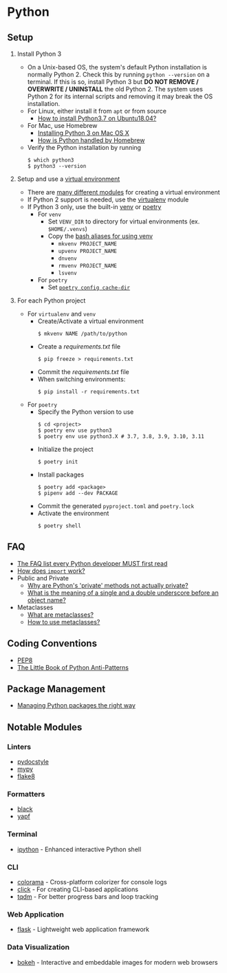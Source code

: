 # Python

## Setup

1. Install Python 3
    * On a Unix-based OS, the system's default Python installation is normally Python 2. Check this by running `python --version` on a terminal. If this is so, install Python 3 but **DO NOT REMOVE / OVERWRITE / UNINSTALL** the old Python 2. The system uses Python 2 for its internal scripts and removing it may break the OS installation.
    * For Linux, either install it from `apt` or from source
        * [How to install Python3.7 on Ubuntu18.04?](https://linuxize.com/post/how-to-install-python-3-7-on-ubuntu-18-04/)
    * For Mac, use Homebrew
        * [Installing Python 3 on Mac OS X](https://docs.python-guide.org/starting/install3/osx/)
        * [How is Python handled by Homebrew](https://docs.brew.sh/Homebrew-and-Python)
    * Verify the Python installation by running
        ```shell
        $ which python3
        $ python3 --version

        ```
1. Setup and use a [virtual environment](https://packaging.python.org/tutorials/installing-packages/#creating-virtual-environments)
    * There are [many different modules](https://stackoverflow.com/q/41573587/2745495) for creating a virtual environment
    * If Python 2 support is needed, use the [virtualenv](https://virtualenv.pypa.io/en/stable/) module
    * If Python 3 only, use the built-in [venv](https://docs.python.org/3/library/venv.html) or [poetry](https://python-poetry.org/)
        * For `venv`
            * Set `VENV_DIR` to directory for virtual environments (ex. `$HOME/.venvs`)
            * Copy the [bash aliases for using venv](../bash/bash_aliases)
                * `mkvenv PROJECT_NAME`
                * `upvenv PROJECT_NAME`
                * `dnvenv`
                * `rmvenv PROJECT_NAME`
                * `lsvenv`
        * For `poetry`
            * Set [`poetry config cache-dir`](https://python-poetry.org/docs/configuration/#cache-dir)

1. For each Python project
    * For `virtualenv` and `venv`
        * Create/Activate a virtual environment
            ```shell
            $ mkvenv NAME /path/to/python

        * Create a *requirements.txt* file
            ```shell
            $ pip freeze > requirements.txt

            ```
        * Commit the *requirements.txt* file
        * When switching environments:
            ```shell
            $ pip install -r requirements.txt

            ```
    * For `poetry`
        * Specify the Python version to use
            ```shell
            $ cd <project>
            $ poetry env use python3
            $ poetry env use python3.X # 3.7, 3.8, 3.9, 3.10, 3.11
            ```
        * Initialize the project
            ```shell
            $ poetry init
            ```
        * Install packages
            ```shell
            $ poetry add <package>
            $ pipenv add --dev PACKAGE
            ```
        * Commit the generated `pyproject.toml` and `poetry.lock`
        * Activate the environment
            ```shell
            $ poetry shell
            ```

## FAQ

* [The FAQ list every Python developer MUST first read](https://docs.python.org/3/faq/programming.html)
* [How does `import` work?](https://docs.python.org/3/tutorial/modules.html#the-module-search-path)
* Public and Private
    * [Why are Python's 'private' methods not actually private?](https://stackoverflow.com/q/70528/2745495)
    * [What is the meaning of a single and a double underscore before an object name?](https://stackoverflow.com/q/1301346/2745495)
* Metaclasses
    * [What are metaclasses?](https://stackoverflow.com/q/100003/2745495)
    * [How to use metaclasses?](https://realpython.com/python-metaclasses/)

## Coding Conventions

* [PEP8](https://www.python.org/dev/peps/pep-0008/)
* [The Little Book of Python Anti-Patterns](https://docs.quantifiedcode.com/python-anti-patterns/index.html)

## Package Management

* [Managing Python packages the right way](https://opensource.com/article/19/4/managing-python-packages)

## Notable Modules

### Linters

* [pydocstyle](https://pypi.org/project/pydocstyle/)
* [mypy](http://mypy-lang.org/)
* [flake8](https://flake8.pycqa.org/en/latest/)

### Formatters

* [black](https://github.com/psf/black)
* [yapf](https://github.com/google/yapf)

### Terminal

* [ipython](https://ipython.readthedocs.io/en/stable/index.html) - Enhanced interactive Python shell

### CLI

* [colorama](https://pypi.org/project/colorama/) - Cross-platform colorizer for console logs
* [click](https://click.palletsprojects.com) - For creating CLI-based applications
* [tqdm](https://tqdm.github.io/) - For better progress bars and loop tracking

### Web Application

* [flask](https://flask.palletsprojects.com/) - Lightweight web application framework

### Data Visualization

* [bokeh](https://bokeh.pydata.org/en/latest/) - Interactive and embeddable images for modern web browsers
